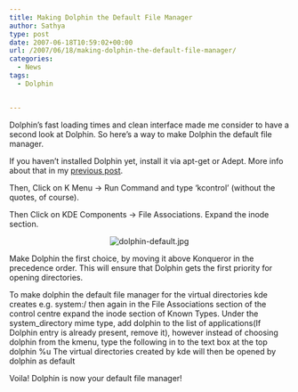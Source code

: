 ```yaml
---
title: Making Dolphin the Default File Manager
author: Sathya
type: post
date: 2007-06-18T10:59:02+00:00
url: /2007/06/18/making-dolphin-the-default-file-manager/
categories:
  - News
tags:
  - Dolphin


---
```

Dolphin&#8217;s fast loading times and clean interface made me consider to have a second look at Dolphin. So here&#8217;s a way to make Dolphin the default file manager.

If you haven&#8217;t installed Dolphin yet, install it via apt-get or Adept. More info about that in my [previous post][1].

Then, Click on K Menu -> Run Command and type &#8216;kcontrol&#8217; (without the quotes, of course).

Then Click on KDE Components -> File Associations. Expand the inode section.</p> 

<p style="text-align:center;">
  <img src="https://sathyasays.wordpress.com/files/2007/06/dolphin-default.thumbnail.jpg" alt="dolphin-default.jpg" />
</p>

</a>Make Dolphin the first choice, by moving it above Konqueror in the precedence order. This will ensure that Dolphin gets the first priority for opening directories.

To make dolphin the default file manager for the virtual directories kde creates e.g. system:/ then again in the File Associations section of the control centre expand the inode section of Known Types. Under the system_directory mime type, add dolphin to the list of applications(If Dolphin entry is already present, remove it), however instead of choosing dolphin from the kmenu, type the following in to the text box at the top dolphin %u The virtual directories created by kde will then be opened by dolphin as default

Voila! Dolphin is now your default file manager!

 [1]: https://sathyasays.wordpress.com/2007/06/14/a-look-at-dolphin/